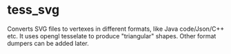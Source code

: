 # tess_svg
Converts SVG files to vertexes in different formats, like Java code/Json/C++ etc.
It uses opengl tesselate to produce "triangular" shapes. Other format dumpers can be added later.
